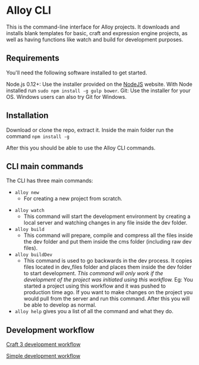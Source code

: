 # Alloy CLI 
This is the command-line interface for Alloy projects. It downloads and installs blank templates for basic, craft and expression engine projects, as well as having functions like watch and build for development purposes.

## Requirements 
You'll need the following software installed to get started.

Node.js 0.12+: Use the installer provided on the [NodeJS](<https://nodejs.org/en/>) website.
With Node installed run `sudo npm install -g gulp bower`.
Git: Use the installer for your OS.
Windows users can also try Git for Windows.



## Installation

Download or clone the repo, extract it. Inside the main folder run the command `npm install -g`

After this you should be able to use the Alloy CLI commands.




## CLI main commands 
The CLI has three main commands:

- `alloy new`
  - For creating a new project from scratch.

* ```alloy watch```
    * This command will start the development environment by creating a local server and watching changes in any file inside the dev folder.
* ```alloy build```
    * This command will prepare, compile and compress all the files inside the dev folder and put them inside the cms folder (including raw dev files).
* ```alloy buildDev```
    * This command is used to go backwards in the dev process. It copies files located in dev_files folder and places them inside the dev folder to start development. *This command will only work if the development of the project was initiated using this workflow.* Eg: You started a project using this workflow and it was pushed to production time ago. If you want to make changes on the project you would pull from the server and run this command. After this you will be able to develop as normal.
* `alloy help` gives you a list of all the command and what they do.



## Development workflow

[Craft 3 development workflow](https://github.com/wearealloy/alloy-craft-template)

[Simple development workflow](https://github.com/wearealloy/alloy-basic-template)





